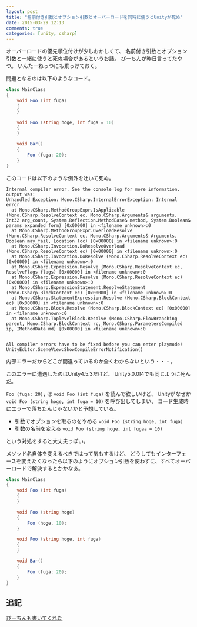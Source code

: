 ```yaml
---
layout: post
title: "名前付き引数とオプション引数とオーバーロードを同時に使うとUnityが死ぬ"
date: 2015-03-29 12:13
comments: true
categories: [unity, csharp]
---
```


オーバーロードの優先順位付けが少しおかしくて、
名前付き引数とオプション引数と一緒に使うと死ぬ場合があるというお話。
ぴーちんが昨日言ってたやつ。
いんたーねっつにも乗っけておく。

<!-- More -->

問題となるのは以下のようなコード。

``` csharp
class MainClass
{
    void Foo (int fuga)
    {
    }

    void Foo (string hoge, int fuga = 10)
    {
    }

    void Bar()
    {
        Foo (fuga: 20);
    }
}
```

このコードは以下のような例外を吐いて死ぬ。

``` plain
Internal compiler error. See the console log for more information. output was:
Unhandled Exception: Mono.CSharp.InternalErrorException: Internal error
  at Mono.CSharp.MethodGroupExpr.IsApplicable (Mono.CSharp.ResolveContext ec, Mono.CSharp.Arguments& arguments, Int32 arg_count, System.Reflection.MethodBase& method, System.Boolean& params_expanded_form) [0x00000] in <filename unknown>:0 
  at Mono.CSharp.MethodGroupExpr.OverloadResolve (Mono.CSharp.ResolveContext ec, Mono.CSharp.Arguments& Arguments, Boolean may_fail, Location loc) [0x00000] in <filename unknown>:0 
  at Mono.CSharp.Invocation.DoResolveOverload (Mono.CSharp.ResolveContext ec) [0x00000] in <filename unknown>:0 
  at Mono.CSharp.Invocation.DoResolve (Mono.CSharp.ResolveContext ec) [0x00000] in <filename unknown>:0 
  at Mono.CSharp.Expression.Resolve (Mono.CSharp.ResolveContext ec, ResolveFlags flags) [0x00000] in <filename unknown>:0 
  at Mono.CSharp.Expression.Resolve (Mono.CSharp.ResolveContext ec) [0x00000] in <filename unknown>:0 
  at Mono.CSharp.ExpressionStatement.ResolveStatement (Mono.CSharp.BlockContext ec) [0x00000] in <filename unknown>:0 
  at Mono.CSharp.StatementExpression.Resolve (Mono.CSharp.BlockContext ec) [0x00000] in <filename unknown>:0 
  at Mono.CSharp.Block.Resolve (Mono.CSharp.BlockContext ec) [0x00000] in <filename unknown>:0 
  at Mono.CSharp.ToplevelBlock.Resolve (Mono.CSharp.FlowBranching parent, Mono.CSharp.BlockContext rc, Mono.CSharp.ParametersCompiled ip, IMethodData md) [0x00000] in <filename unknown>:0 


All compiler errors have to be fixed before you can enter playmode!
UnityEditor.SceneView:ShowCompileErrorNotification()
```

内部エラーだからどこが間違っているのか全くわからないという・・・。

このエラーに遭遇したのはUnity4.5.3だけど、
Unity5.0.0f4でも同じように死んだ。

`Foo (fuga: 20);` は `void Foo (int fuga)` を読んで欲しいけど、
Unityがなぜか `void Foo (string hoge, int fuga = 10)` を呼び出してしまい、
コード生成時にエラーで落ちたんじゃないかと予想している。

- 引数でオプションを取るのをやめる `void Foo (string hoge, int fuga)`
- 引数の名前を変える `void Foo (string hoge, int fugaa = 10)`

という対処をすると大丈夫っぽい。

メソッド名自体を変えるべきではって気もするけど、
どうしてもインターフェースを変えたくなったら以下のようにオプション引数を使わずに、すべてオーバーロードで解決するとかかなあ。

``` csharp
class MainClass
{
    void Foo (int fuga)
    {
    }

    void Foo (string hoge)
    {
	    Foo (hoge, 10);
    }

    void Foo (string hoge, int fuga)
    {
    }

    void Bar()
    {
        Foo (fuga: 20);
    }
}
```


## 追記

[ぴーちんも書いてくれた](http://pchin.hatenablog.com/entry/2015/03/30/093130)
